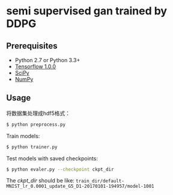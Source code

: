 # semi supervised gan trained by DDPG
## Prerequisites
- Python 2.7 or Python 3.3+
- [Tensorflow 1.0.0](https://github.com/tensorflow/tensorflow/tree/r1.0)
- [SciPy](http://www.scipy.org/install.html)
- [NumPy](http://www.numpy.org/)

## Usage
将数据集处理成hdf5格式：
```bash
$ python preprocess.py
```

Train models:
```bash
$ python trainer.py
```

Test models with saved checkpoints:
```bash
$ python evaler.py --checkpoint ckpt_dir
```
The *ckpt_dir* should be like: ```train_dir/default-MNIST_lr_0.0001_update_G5_D1-20170101-194957/model-1001```